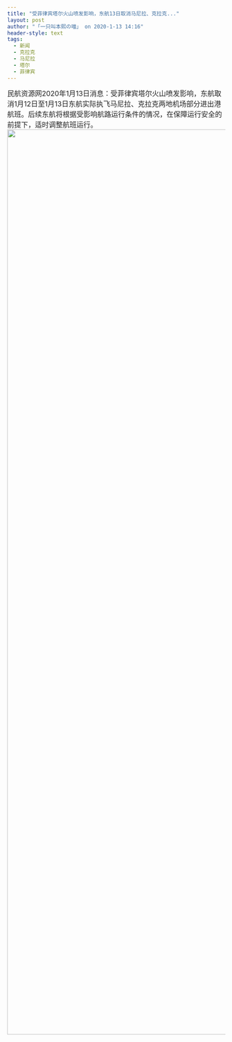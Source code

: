 ```yaml
---
title: "受菲律宾塔尔火山喷发影响，东航13日取消马尼拉、克拉克..."
layout: post
author: "「一只叫本熙の喵」 on 2020-1-13 14:16"
header-style: text
tags:
  - 新闻
  - 克拉克
  - 马尼拉
  - 塔尔
  - 菲律宾
---
```


<head></head>
<body>
 <div align="left"> 
  <font style="color:rgb(34, 34, 34)"><font face="&amp;quot"><font style="font-size:16px">民航资源网2020年1月13日消息：受菲律宾塔尔火山喷发影响，东航取消1月12日至1月13日东航实际执飞马尼拉、克拉克两地机场部分进出港航班。后续东航将根据受影响航路运行条件的情况，在保障运行安全的前提下，适时调整航班运行。</font></font></font> 
 </div>
 <img width="690" height="2089" src="http://p3.pstatp.com/large/pgc-image/RnQ0Fe4IoRvZcH">
 <br>
</body>


